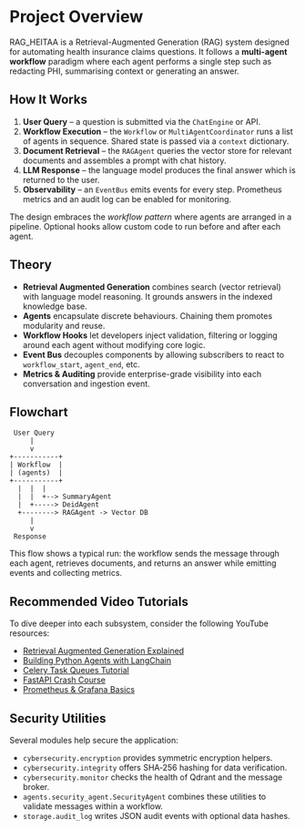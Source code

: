 # Project Overview

RAG_HEITAA is a Retrieval-Augmented Generation (RAG) system designed for
automating health insurance claims questions.  It follows a **multi-agent
workflow** paradigm where each agent performs a single step such as
redacting PHI, summarising context or generating an answer.

## How It Works
1. **User Query** – a question is submitted via the `ChatEngine` or API.
2. **Workflow Execution** – the `Workflow` or `MultiAgentCoordinator` runs a
   list of agents in sequence. Shared state is passed via a `context`
   dictionary.
3. **Document Retrieval** – the `RAGAgent` queries the vector store for
   relevant documents and assembles a prompt with chat history.
4. **LLM Response** – the language model produces the final answer which is
   returned to the user.
5. **Observability** – an `EventBus` emits events for every step. Prometheus
   metrics and an audit log can be enabled for monitoring.

The design embraces the _workflow pattern_ where agents are arranged in a
pipeline. Optional hooks allow custom code to run before and after each agent.

## Theory
- **Retrieval Augmented Generation** combines search (vector retrieval) with
  language model reasoning. It grounds answers in the indexed knowledge base.
- **Agents** encapsulate discrete behaviours. Chaining them promotes
  modularity and reuse.
- **Workflow Hooks** let developers inject validation, filtering or logging
  around each agent without modifying core logic.
- **Event Bus** decouples components by allowing subscribers to react to
  `workflow_start`, `agent_end`, etc.
- **Metrics & Auditing** provide enterprise-grade visibility into each
  conversation and ingestion event.

## Flowchart
```text
 User Query
     |
     v
+-----------+
| Workflow  |
| (agents)  |
+-----------+
  |  |  |
  |  |  +--> SummaryAgent
  |  +-----> DeidAgent
  +--------> RAGAgent -> Vector DB
     |
     v
 Response
```

This flow shows a typical run: the workflow sends the message through each
agent, retrieves documents, and returns an answer while emitting events and
collecting metrics.

## Recommended Video Tutorials

To dive deeper into each subsystem, consider the following YouTube resources:

- [Retrieval Augmented Generation Explained](https://www.youtube.com/watch?v=pYhB4YwbCLE)
- [Building Python Agents with LangChain](https://www.youtube.com/watch?v=9n1HUsvK3PY)
- [Celery Task Queues Tutorial](https://www.youtube.com/watch?v=Z00rs1F8VZM)
- [FastAPI Crash Course](https://www.youtube.com/watch?v=0sOvCWFmrtA)
- [Prometheus & Grafana Basics](https://www.youtube.com/watch?v=h4Sl21AKiDg)

## Security Utilities

Several modules help secure the application:

- `cybersecurity.encryption` provides symmetric encryption helpers.
- `cybersecurity.integrity` offers SHA‑256 hashing for data verification.
- `cybersecurity.monitor` checks the health of Qdrant and the message broker.
- `agents.security_agent.SecurityAgent` combines these utilities to validate
  messages within a workflow.
- `storage.audit_log` writes JSON audit events with optional data hashes.
